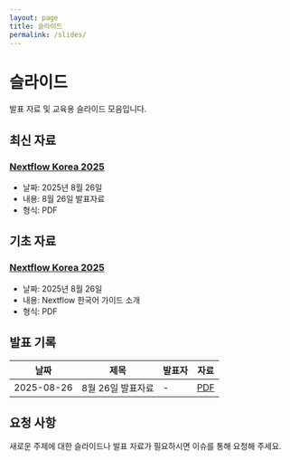 ```yaml
---
layout: page
title: 슬라이드
permalink: /slides/
---
```


# 슬라이드

발표 자료 및 교육용 슬라이드 모음입니다.

## 최신 자료

### [Nextflow Korea 2025](slides/26082025_Nextflow_KR.pdf)
- 날짜: 2025년 8월 26일
- 내용: 8월 26일 발표자료
- 형식: PDF

## 기초 자료

### [Nextflow Korea 2025](slides/26082025_Nextflow_KR.pdf)
- 날짜: 2025년 8월 26일
- 내용: Nextflow 한국어 가이드 소개
- 형식: PDF

## 발표 기록

| 날짜 | 제목 | 발표자 | 자료 |
|------|------|--------|------|
| 2025-08-26 | 8월 26일 발표자료 | - | [PDF](slides/26082025_Nextflow_KR.pdf) |

## 요청 사항

새로운 주제에 대한 슬라이드나 발표 자료가 필요하시면 이슈를 통해 요청해 주세요.
